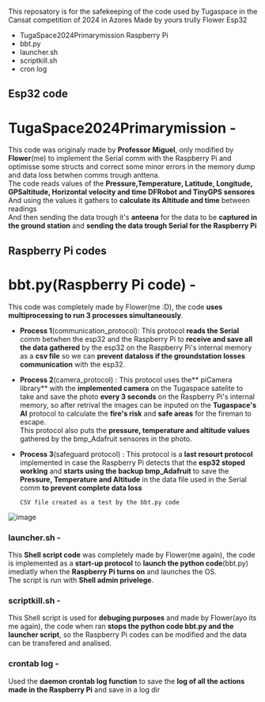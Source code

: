 This reposatory is for the safekeeping of the code used by Tugaspace in the Cansat competition of 2024 in Azores
Made by yours trully Flower
Esp32
- TugaSpace2024Primarymission
Raspberry Pi
- bbt.py
- launcher.sh
- scriptkill.sh
- cron log

## Esp32 code
# TugaSpace2024Primarymission - 
  This code was originaly made by **Professor Miguel**, only modified by **Flower**(me) to implement the Serial comm with the Raspberry Pi and optimisse some structs and correct some minor errors in the memory dump and data loss betwhen comms trough anttena.<br>
  The code reads values of the **Pressure,Temperature, Latitude, Longitude, GPSaltitude, Horizontal velocity and time DFRobot and TinyGPS sensores** <br>
  And using the values it gathers to **calculate its Altitude and time** between readings <br>
  And then sending the data trough it's **anteena** for the data to be **captured in the ground station** and **sending the data trough Serial for the Raspberry Pi**<br>
<p> 
  
## Raspberry Pi codes
# bbt.py(Raspberry Pi code)   - 
  This code was completely made by Flower(me :D), the code **uses multiprocessing to run 3 processes simultaneously**. <br>
- **Process 1**(communication_protocol): This protocol **reads the Serial** comm betwhen the esp32 and the Raspberry Pi 
to **receive and save all the data gathered** by the esp32 on the Raspberry 
Pi's internal memory as a **csv file** so we can **prevent dataloss if the 
groundstation losses communication** with the esp32.<br>
- **Process 2**(camera_protocol)       : This protocol uses the** piCamera library** with the **implemented camera** on the Tugaspace satelite to take and save the photo **every 3 seconds** on the Raspberry Pi's internal memory, so after retrival the images can be inputed on the **Tugaspace's AI** protocol to calculate the **fire's risk** and **safe areas** for the fireman to escape.<br>
This protocol also puts the **pressure, temperature and altitude values** gathered by the bmp_Adafruit sensores in the photo.<br>
  
- **Process 3**(safeguard protocol)    : This protocol is a **last resourt protocol** implemented in case the Raspberry Pi detects that the **esp32 stoped working** and **starts using the backup bmp_Adafruit** to save the **Pressure, Temperature and Altitude** in the data file used in the Serial comm **to prevent complete data loss** <br>
                                                                  
      CSV file created as a test by the bbt.py code
![image](https://github.com/Flower804/Tugaspace_code_2024/assets/146494346/5c40626b-d289-4812-984d-4504ab2178ed)

### launcher.sh                - 
This **Shell script code** was completely made by Flower(me again), the code is implemented as a **start-up protocol** to **launch the 
python code**(bbt.py) imediatly when the **Raspberry Pi turns on** and launches the OS.<br>
The script is run with **Shell admin privelege**.

### scriptkill.sh              - 
This Shell script is used for **debuging purposes** and made by Flower(ayo its me again), the code when ran **stops the python code 
bbt.py and the launcher script**, so the Raspberry Pi codes can be modified and the data can be transfered and analised.

### crontab log                - 
Used the **daemon crontab log function** to save the **log of all the actions made in the Raspberry Pi** and save in a log dir

